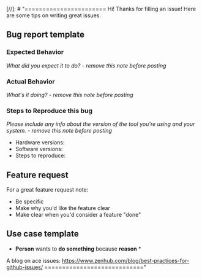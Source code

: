 [//]: # "=======================
Hi! Thanks for filling an issue! Here are some tips on writing great issues. 

## Bug report template

### Expected Behavior
*What did you expect it to do? - remove this note before posting* 

### Actual Behavior
*What's it doing? - remove this note before posting*

### Steps to Reproduce this bug
*Please include any info about the version of the tool you're using and your system. - remove this note before posting*

* Hardware versions:
* Software versions:
* Steps to reproduce:

## Feature request

For a great feature request note:

* Be specific
* Make why you'd like the feature clear
* Make clear when you'd consider a feature "done"

## Use case template
* **Person** wants to **do something** because **reason** *

A blog on ace issues: https://www.zenhub.com/blog/best-practices-for-github-issues/
============================"
